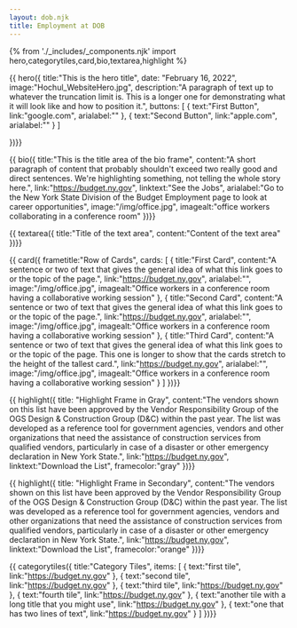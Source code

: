 ```yaml
---
layout: dob.njk
title: Employment at DOB
---
```

{% from './_includes/_components.njk' import hero,categorytiles,card,bio,textarea,highlight  %}
                   
{{ hero({ 
    title:"This is the hero title",
    date: "February 16, 2022",
    image:"Hochul_WebsiteHero.jpg",
    description:"A paragraph of text up to whatever the truncation limit is. This is a longer one for demonstrating what it will look like and how to position it.",
    buttons: [
        {
            text:"First Button",
            link:"google.com",
            arialabel:""
        },
        {
            text:"Second Button",
            link:"apple.com",
            arialabel:""
        }
    ]

})}}


{{ bio({
    title:"This is the title area of the bio frame",
    content:"A short paragraph of content that probably shouldn't exceed two really good and direct sentences. We're highlighting something, not telling the whole story here.",
    link:"https://budget.ny.gov",
    linktext:"See the Jobs",
    arialabel:"Go to the New York State Division of the Budget Employment page to look at career opportunities",
    image:"/img/office.jpg",
    imagealt:"office workers collaborating in a conference room"
})}}

{{ textarea({
    title:"Title of the text area",
    content:"Content of the text area"
})}}

{{ card({ 
    frametitle:"Row of Cards",
    cards: [
        {
           title:"First Card",
           content:"A sentence or two of text that gives the general idea of what this link goes to or the topic of the page.",
           link:"https://budget.ny.gov",
           arialabel:"",
           image:"/img/office.jpg",
           imagealt:"Office workers in a conference room having a collaborative working session"
        },
        {
           title:"Second Card",
           content:"A sentence or two of text that gives the general idea of what this link goes to or the topic of the page.",
           link:"https://budget.ny.gov",
           arialabel:"",
           image:"/img/office.jpg",
           imagealt:"Office workers in a conference room having a collaborative working session"
        },
        {
           title:"Third Card",
           content:"A sentence or two of text that gives the general idea of what this link goes to or the topic of the page. This one is longer to show that the cards stretch to the height of the tallest card.",
           link:"https://budget.ny.gov",
           arialabel:"",
           image:"/img/office.jpg",
           imagealt:"Office workers in a conference room having a collaborative working session"
        }
    ]
})}}

{{  highlight({
    title: "Highlight Frame in Gray",
    content:"The vendors shown on this list have been approved by the Vendor Responsibility Group of the OGS Design & Construction Group (D&C) within the past year. The list was developed as a reference tool for government agencies, vendors and other organizations that need the assistance of construction services from qualified vendors, particularly in case of a disaster or other emergency declaration in New York State.",
    link:"https://budget.ny.gov",
    linktext:"Download the List",
    framecolor:"gray"
})}}

{{  highlight({
    title: "Highlight Frame in Secondary",
    content:"The vendors shown on this list have been approved by the Vendor Responsibility Group of the OGS Design & Construction Group (D&C) within the past year. The list was developed as a reference tool for government agencies, vendors and other organizations that need the assistance of construction services from qualified vendors, particularly in case of a disaster or other emergency declaration in New York State.",
    link:"https://budget.ny.gov",
    linktext:"Download the List",
    framecolor:"orange"
})}}



{{ categorytiles({ 
    title:"Category Tiles",
    items: [
        {
            text:"first tile",
            link:"https://budget.ny.gov"
        },
        {
            text:"second tile",
            link:"https://budget.ny.gov"
        },
        {
            text:"third tile",
            link:"https://budget.ny.gov"
        },
        {
            text:"fourth tile",
            link:"https://budget.ny.gov"
        },
        {
            text:"another tile with a long title that you might use",
            link:"https://budget.ny.gov"
        },
        {
            text:"one that has two lines of text",
            link:"https://budget.ny.gov"
        }
    ]
})}}

